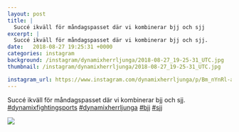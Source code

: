 ```yaml
---
layout: post
title: |
  Succé ikväll för måndagspasset där vi kombinerar bjj och sjj
excerpt: |
  Succé ikväll för måndagspasset där vi kombinerar bjj och sjj.    
date:   2018-08-27 19:25:31 +0000
categories: instagram
background: /instagram/dynamixherrljunga/2018-08-27_19-25-31_UTC.jpg
thumbnail: /instagram/dynamixherrljunga/2018-08-27_19-25-31_UTC.jpg

instagram_url: https://www.instagram.com/dynamixherrljunga/p/Bm_nYnRl-ab
---
```

Succé ikväll för måndagspasset där vi kombinerar bjj och sjj. [#dynamixfightingsports](https://www.instagram.com/explore/tags/dynamixfightingsports/) [#dynamixherrljunga](https://www.instagram.com/explore/tags/dynamixherrljunga/) [#bjj](https://www.instagram.com/explore/tags/bjj/) [#sjj](https://www.instagram.com/explore/tags/sjj/)



<img src='{{ site.baseurl }}/instagram/dynamixherrljunga/2018-08-27_19-25-31_UTC.jpg' class='img-fluid' />
